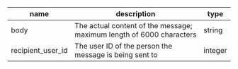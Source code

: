 | name              | description                                            | type    |
|-------------------|--------------------------------------------------------|---------|
| body              | The actual content of the message; maximum length of 6000 characters | string  |
| recipient_user_id | The user ID of the person the message is being sent to | integer |